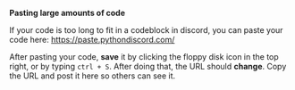 **Pasting large amounts of code**

If your code is too long to fit in a codeblock in discord, you can paste your code here:
https://paste.pythondiscord.com/

After pasting your code, **save** it by clicking the floppy disk icon in the top right, or by typing `ctrl + S`. After doing that, the URL should **change**. Copy the URL and post it here so others can see it.
